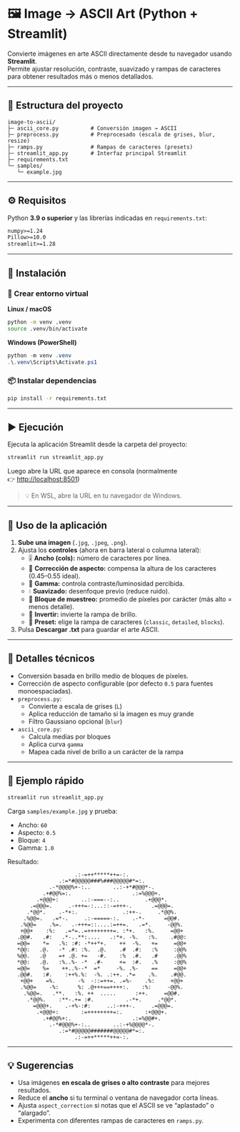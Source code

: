 # 🖼️ Image → ASCII Art (Python + Streamlit)

Convierte imágenes en arte ASCII directamente desde tu navegador usando **Streamlit**.  
Permite ajustar resolución, contraste, suavizado y rampas de caracteres para obtener resultados más o menos detallados.

---

## 📂 Estructura del proyecto

```
image-to-ascii/
├─ ascii_core.py          # Conversión imagen → ASCII
├─ preprocess.py          # Preprocesado (escala de grises, blur, resize)
├─ ramps.py               # Rampas de caracteres (presets)
├─ streamlit_app.py       # Interfaz principal Streamlit
├─ requirements.txt
└─ samples/
   └─ example.jpg
```

---

## ⚙️ Requisitos

Python **3.9 o superior** y las librerías indicadas en `requirements.txt`:

```txt
numpy>=1.24
Pillow>=10.0
streamlit>=1.28
```

---

## 🚀 Instalación

### 🧠 Crear entorno virtual

**Linux / macOS**
```bash
python -m venv .venv
source .venv/bin/activate
```

**Windows (PowerShell)**
```powershell
python -m venv .venv
.\.venv\Scripts\Activate.ps1
```

### 📦 Instalar dependencias
```bash
pip install -r requirements.txt
```

---

## ▶️ Ejecución

Ejecuta la aplicación Streamlit desde la carpeta del proyecto:

```bash
streamlit run streamlit_app.py
```

Luego abre la URL que aparece en consola (normalmente  
👉 [http://localhost:8501](http://localhost:8501))

> 💡 En WSL, abre la URL en tu navegador de Windows.

---

## 🧭 Uso de la aplicación

1. **Sube una imagen** (`.jpg`, `.jpeg`, `.png`).
2. Ajusta los **controles** (ahora en barra lateral o columna lateral):
   - 🎚️ **Ancho (cols):** número de caracteres por línea.  
   - 🧮 **Corrección de aspecto:** compensa la altura de los caracteres (0.45–0.55 ideal).  
   - 🌈 **Gamma:** controla contraste/luminosidad percibida.  
   - 💧 **Suavizado:** desenfoque previo (reduce ruido).  
   - 🔳 **Bloque de muestreo:** promedio de píxeles por carácter (más alto = menos detalle).  
   - 🔁 **Invertir:** invierte la rampa de brillo.  
   - 🎨 **Preset:** elige la rampa de caracteres (`classic`, `detailed`, `blocks`).
3. Pulsa **Descargar .txt** para guardar el arte ASCII.

---

## 🧠 Detalles técnicos

- Conversión basada en brillo medio de bloques de píxeles.  
- Corrección de aspecto configurable (por defecto `0.5` para fuentes monoespaciadas).  
- `preprocess.py`:
  - Convierte a escala de grises (`L`)
  - Aplica reducción de tamaño si la imagen es muy grande
  - Filtro Gaussiano opcional (`blur`)  
- `ascii_core.py`:
  - Calcula medias por bloques  
  - Aplica curva `gamma`  
  - Mapea cada nivel de brillo a un carácter de la rampa

---

## 🧩 Ejemplo rápido

```bash
streamlit run streamlit_app.py
```

Carga `samples/example.jpg` y prueba:
- Ancho: `60`
- Aspecto: `0.5`
- Bloque: `4`
- Gamma: `1.0`

Resultado:

```
                     .:-=++*****++=-:.                      
                .:=*#@@@@@###%###@@@@@#*=:.                 
             .-*@@@@%+-:..       ..:-+*#@@@*-.              
           .+#@@%=:.                   .:=%@@@+.            
         .+@@@+:       ..:-===--:..        .+@@@*.          
       .=@@@=.     .-+++=-:...::-=+++-.      .=@@@=.        
      .*@@*.    .-*+:.              .:++-.     .*@@%.       
     .%@@=.   .=*-.     .:-=====-:.    .-*-      =@@#.      
    .%@@=    .%=.   .-+++=::....:=++=.   .=*.     -@@%.     
    +@@+    :%:   .=*=..=++++++++=. :*+.   :%.     =@@+     
   .@@#.   .#:   .*-..**:....   .:*+. -%.   :%.    .#@@:    
   =@@=    *=   .%: :#: -*++*+.    ++  -%.   +=     =@@+    
   *@@:   .@.   -* .#: :%.  .@.    .#  .#:   :%     :@@%    
   %@@.   .@    =+ .@. +=   -#.    :%  .#.   .#     .@@%    
   *@@:   .@.   :%..%- -*  .#-     +=  :#.   .%     :@@%    
   =@@=    %=    ++..%--*  =*     -%. .%-    ==     =@@+    
   .@@#.   :#.    :++%.%:  -%. .:++. .*=    .%.    .#@@.    
    +@@+    =%.       -%  -::=++=. .=%-    .%:     +@@+     
    .%@@=    -%:      %: .@+++==++++:.    :%:     -@@%.     
     .%@@=.   .**.   :%. ++  .....      :++.     =@@#.      
      .*@@%.    :**-.+= :#.          .-*+.     .*@@*.       
        =@@@+.    .-+%-:#:     ..:-+++-.     .=@@@=.        
         .+@@@+:       :=++++++++=:.       :+@@@+.          
           .+#@@%+:.                   .:=%@@#+.            
             .-*#@@@%+-:..       ..:-+%@@@@*-.              
                .:=*#@@@@@#######@@@@@#*=:.                 
                     .:-=++*****++=-:.
```

---

## 💡 Sugerencias

- Usa imágenes **en escala de grises o alto contraste** para mejores resultados.  
- Reduce el **ancho** si tu terminal o ventana de navegador corta líneas.  
- Ajusta `aspect_correction` si notas que el ASCII se ve “aplastado” o “alargado”.  
- Experimenta con diferentes rampas de caracteres en `ramps.py`.
